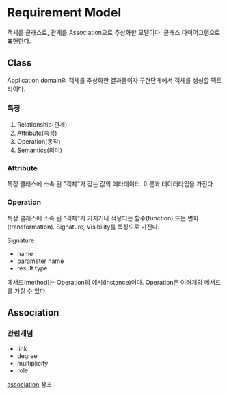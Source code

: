 # Requirement Model
객체를 클래스로, 관계를 Association으로 추상화한 모델이다.
클래스 다이어그램으로 표현한다.

## Class
Application domain의 객체를 추상화한 결과물이자 구현단계에서 객체를 생성할 팩토리이다.

### 특징
1. Relationship(관계)
2. Attribute(속성)
3. Operation(동작)
4. Semantics(의미)

### Attribute
특정 클래스에 소속 된 "객체"가 갖는 값의 메타데이터.
이름과 데이터타입을 가진다.

### Operation
특정 클래스에 소속 된 "객체"가 가지거나 적용되는 함수(function) 또는 변화(transformation).
Signature, Visibility를 특징으로 가진다.

Signature
- name
- parameter name
- result type

메서드(method)는 Operation의 예시(instance)이다.
Operation은 여러개의 메서드를 가질 수 있다.

## Association
### 관련개념
- link
- degree
- multiplicity
- role

[association](association.md) 참조
